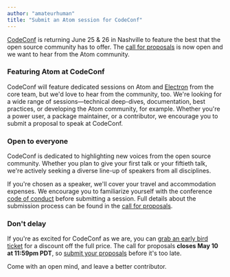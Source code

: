 ```yaml
---
author: "amateurhuman"
title: "Submit an Atom session for CodeConf"
---
```


[CodeConf](http://codeconf.com/) is returning June 25 & 26 in Nashville to feature the best that the open source community has to offer. The [call for proposals](http://codeconf.com/cfp.html) is now open and we want to hear from the Atom community.

<!--more-->

### Featuring Atom at CodeConf

CodeConf will feature dedicated sessions on Atom and [Electron](https://electronjs.org/) from the core team, but we'd love to hear from the community, too. We're looking for a wide range of sessions—technical deep-dives, documentation, best practices, or developing the Atom community, for example. Whether you're a power user, a package maintainer, or a contributor, we encourage you to submit a proposal to speak at CodeConf.

### Open to everyone

CodeConf is dedicated to highlighting new voices from the open source community. Whether you plan to give your first talk or your fiftieth talk, we're actively seeking a diverse line-up of speakers from all disciplines.

If you're chosen as a speaker, we'll cover your travel and accommodation expenses. We encourage you to familiarize yourself with the conference [code of conduct](http://codeconf.com/codeofconduct.html) before submitting a session. Full details about the submission process can be found in the [call for proposals](http://codeconf.com/cfp.html).

### Don't delay

If you're as excited for CodeConf as we are, you can [grab an early bird ticket](http://www.ticketbase.com/events/codeconf-2015) for a discount off the full price. The call for proposals **closes May 10 at 11:59pm PDT**, so [submit your proposals](http://codeconf.com/cfp.html) before it's too late.

Come with an open mind, and leave a better contributor.
